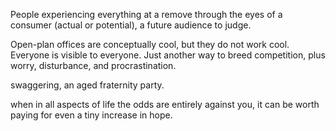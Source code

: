 People experiencing everything at a remove through the eyes of a consumer (actual or potential), a future audience to judge.

Open-plan offices are conceptually cool, but they do not work cool. Everyone is visible to everyone. Just another way to breed competition, plus worry, disturbance, and procrastination.

swaggering, an aged fraternity party.

when in all aspects of life the odds are entirely against you, it can be worth paying for even a tiny increase in hope.